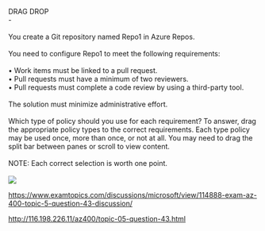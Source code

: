 DRAG DROP<br/> -<br/><br/>You create a Git repository named Repo1 in Azure Repos.<br/><br/>You need to configure Repo1 to meet the following requirements:<br/><br/>•	Work items must be linked to a pull request.<br/>•	Pull requests must have a minimum of two reviewers.<br/>•	Pull requests must complete a code review by using a third-party tool.<br/><br/>The solution must minimize administrative effort.<br/><br/>Which type of policy should you use for each requirement? To answer, drag the appropriate policy types to the correct requirements. Each type policy may be used once, more than once, or not at all. You may need to drag the split bar between panes or scroll to view content.<br/><br/>NOTE: Each correct selection is worth one point.<br/><br/><img src="https://img.examtopics.com/az-400/image76.png"/><p><a href="https://www.examtopics.com/discussions/microsoft/view/114888-exam-az-400-topic-5-question-43-discussion/">https://www.examtopics.com/discussions/microsoft/view/114888-exam-az-400-topic-5-question-43-discussion/</a></p><p><a href="http://116.198.226.11/az400/topic-05-question-43.html">http://116.198.226.11/az400/topic-05-question-43.html</a></p><script src="https://giscus.app/client.js"                    data-repo="azsamples/az204"                    data-repo-id="R_kgDOMRXzDQ"                    data-category="General"                    data-category-id="DIC_kwDOMRXzDc4Cgi27"                    data-mapping="pathname"                    data-strict="0"                    data-reactions-enabled="0"                    data-emit-metadata="0"                    data-input-position="bottom"                    data-theme="preferred_color_scheme"                    data-lang="en"                    crossorigin="anonymous"                    async>                    </script>